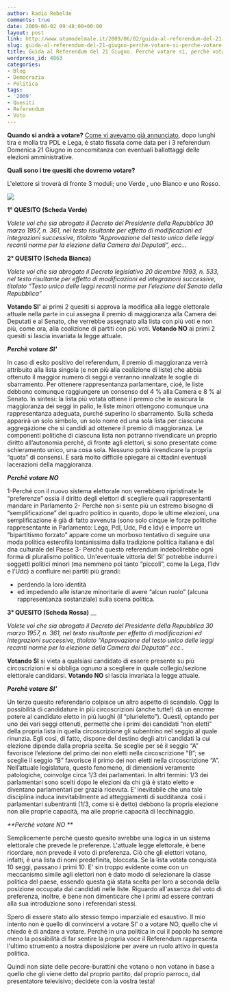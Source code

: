 ```yaml
---
author: Radio Rebelde
comments: true
date: 2009-06-02 09:48:00+00:00
layout: post
link: http://www.atomodelmale.it/2009/06/02/guida-al-referendum-del-21-giugno-perche-votare-si-perche-votare-no/
slug: guida-al-referendum-del-21-giugno-perche-votare-si-perche-votare-no
title: Guida al Referendum del 21 Giugno. Perchè votare sì, perchè votare no.
wordpress_id: 4863
categories:
- Blog
- Democrazia
- Politica
tags:
- '2009'
- Quesiti
- Referendum
- Voto
---
```


**Quando si andrà a votare?**
[Come vi avevamo già annunciato](http://www.atomodelmale.it/2009/04/11/election-day-la-spina-del-fianco-del-premier-berlusconi/), dopo lunghi tira e molla tra PDL e Lega,  è stato fissata come data per i 3 referendum Domenica 21 Giugno in concomitanza con eventuali ballottaggi delle elezioni amministrative.

**Quali sono i tre quesiti che dovremo votare?**

L'elettore si troverà di fronte 3 moduli; uno Verde , uno Bianco e uno Rosso.

![](http://www.atomodelmale.it/wp-content/uploads/2009/05/tre_quesiti2047_img.jpg)

**1° QUESITO (Scheda Verde)**

_Volete voi che sia abrogato il Decreto del Presidente della Repubblica 30 marzo 1957, n. 361, nel testo risultante per effetto di modificazioni ed integrazioni successive, titolato “Approvazione del testo unico delle leggi recanti norme per la elezione della Camera dei Deputati”, ecc..._

**2° QUESITO (Scheda Bianca)**

_Volete voi che sia abrogato il Decreto legislativo 20 dicembre 1993, n. 533, nel testo risultante per effetto di modificazioni ed integrazioni successive, titolato “Testo unico delle leggi recanti norme per l’elezione del Senato della Repubblica”_
<!-- more -->


**Votando SI'** ai primi 2 quesiti si approva la modifica alla legge elettorale attuale nella parte in cui assegna il premio di maggioranza alla Camera dei Deputati e al Senato, che verrebbe assegnato alla lista con più voti e non più, come ora, alla coalizione di partiti con più voti.
**Votando NO** ai primi 2 quesiti si lascia invariata la legge attuale.

_**Perchè votare SI'**_

In caso di esito positivo del referendum, il premio di maggioranza verrà attribuito alla lista singola (e non più alla coalizione di liste) che abbia ottenuto il maggior numero di seggi e verranno innalzate le soglie di sbarramento. Per ottenere rappresentanza parlamentare, cioé, le liste debbono comunque raggiungere un consenso del 4 % alla Camera e 8 % al Senato.
In sintesi: la lista più votata ottiene il premio che le assicura la maggioranza dei seggi in palio, le liste minori ottengono comunque una rappresentanza adeguata, purché superino lo sbarramento.
Sulla scheda apparirà un solo simbolo, un solo nome ed una sola lista per ciascuna aggregazione che si candidi ad ottenere il premio di maggioranza. Le componenti politiche di ciascuna lista non potranno rivendicare un proprio diritto all’autonomia perché, di fronte agli elettori, si sono presentate come schieramento unico, una cosa sola. Nessuno potrà rivendicare la propria “quota” di consensi. E sarà molto difficile spiegare ai cittadini eventuali lacerazioni della maggioranza.

_**Perchè votare NO**_

1-Perché con il nuovo sistema elettorale non verrebbero ripristinate le “preferenze” ossia il diritto degli elettori di scegliere quali rappresentanti mandare in Parlamento
2- Perché non si sente più un estremo bisogno di “semplificazione” del quadro politico in quanto, dopo le ultime elezioni, una semplificazione è già di fatto avvenuta (sono solo cinque le forze politiche rappresentante in Parlamento: Lega, Pdl, Udc, Pd e Idv) e imporre un “bipartitismo forzato” appare come un morboso tentativo di seguire una moda politica esterofila lontanissima dalla tradizione politica italiana e dal dna culturale del Paese
3- Perché questo referendum indebolirebbe ogni forma di pluralismo politico.
Un'eventuale vittoria del SI' potrebbe indurre i soggetti politici minori (ma nemmeno poi tanto “piccoli”, come la Lega, l’Idv e l’Udc) a confluire nei partiti più grandi:
- perdendo la loro identità
- ed impedendo alle istanze minoritarie di avere “alcun ruolo” (alcuna rappresentanza sostanziale) sulla scena politica.

**3° QUESITO (Scheda Rossa)**
__

_Volete voi che sia abrogato il Decreto del Presidente della Repubblica 30 marzo 1957, n. 361, nel testo risultante per effetto di modificazioni ed integrazioni successive, titolato “Approvazione del testo unico delle leggi recanti norme per la elezione della Camera dei Deputati” ecc.._

**Votando SI** si vieta a qualsiasi candidato di essere presente su più circoscrizioni e si obbliga ognuno a scegliere in quale collegio/sezione elettorale candidarsi.
**Votando NO** si lascia invariata la legge attuale.

_**Perchè votare SI'**_

Un terzo quesito referendario colpisce un altro aspetto di scandalo. Oggi la possibilità di candidature in più circoscrizioni (anche tutte!) dà un enorme potere al candidato eletto in più luoghi (il “plurieletto”). Questi, optando per uno dei vari seggi ottenuti, permette che i primi dei candidati “non eletti” della propria lista in quella circoscrizione gli subentrino nel seggio al quale rinunzia. Egli così, di fatto, dispone del destino degli altri candidati la cui elezione dipende dalla propria scelta. Se sceglie per sé il seggio “A” favorisce l’elezione del primo dei non eletti nella circoscrizione “B”; se sceglie il seggio “B” favorisce il primo dei non eletti nella circoscrizione “A”. Nell’attuale legislatura, questo fenomeno, di dimensioni veramente patologiche, coinvolge circa 1/3 dei parlamentari. In altri termini: 1/3 dei parlamentari sono scelti dopo le elezioni da chi già è stato eletto e diventano parlamentari per grazia ricevuta. E’ inevitabile che una tale disciplina induca inevitabilmente ad atteggiamenti di sudditanza  così i parlamentari subentranti (1/3, come si è detto) debbono la propria elezione non alle proprie capacità, ma alle proprie capacità di lecchinaggio.

_**Perchè votare NO
**_

Semplicemente perchè questo quesito avrebbe una logica in un sistema elettorale che prevede le preferenze.
L'attuale legge elettorale, è bene ricordare, non prevede il voto di preferenza. Ciò che gli elettori votano, infatti, è una lista di nomi predefinita, bloccata. Se la lista votata conquista 10 seggi, passano i primi 10.
E' sin troppo evidente come con un meccanismo simile agli elettori non è dato modo di selezionare la classe politica del paese, essendo questa già stata scelta per loro a seconda della posizione occupata dai candidati nelle liste.
Riguardo all'assenza del voto di preferenza, inoltre, è bene non dimenticare che i primi ad essere contrari alla sua introduzione sono i referendari stessi.

Spero di essere stato allo stesso tempo imparziale ed esaustivo. Il mio intento non è quello di convincervi a votare SI' o a votare NO, quello che vi chiedo è di andare a votare. Perchè in una politica in cui il popolo ha sempre meno la possibilità di far sentire la propria voce il Referendum rappresenta l'ultimo strumento a nostra disposizione per avere un ruolo attivo in questa politica.

Quindi non siate delle pecore-burattini che votano o non votano in base a quello che gli viene detto dal proprio partito, dal proprio parroco, dal presentatore televisivo; decidete con la vostra testa!

